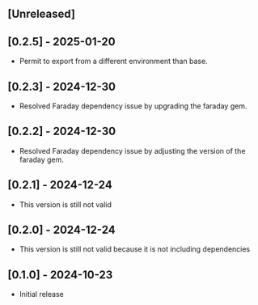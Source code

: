 ## [Unreleased]

## [0.2.5] - 2025-01-20

- Permit to export from a different environment than base.

## [0.2.3] - 2024-12-30

- Resolved Faraday dependency issue by upgrading the faraday gem.

## [0.2.2] - 2024-12-30

- Resolved Faraday dependency issue by adjusting the version of the faraday gem.

## [0.2.1] - 2024-12-24

- This version is still not valid

## [0.2.0] - 2024-12-24

- This version is still not valid because it is not including dependencies

## [0.1.0] - 2024-10-23

- Initial release
